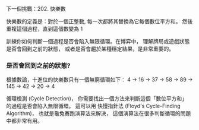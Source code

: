
下一個挑戰：202. 快樂數

快樂數的定義是：對於一個正整數,
每一次都將其替換為它每個數位平方和。
然後重複這個過程，直到這個數變為 1

訓練你如何判斷一個過程是否會陷入無限循環。在博弈中，
理解牌局或遊戲狀態是否會回到之前的狀態，
或者是否會趨於某種穩定結果，是非常重要的。

### 是否會回到之前的狀態?
根據數論，十進位的快樂數只有一個無窮循環如下：
4 → 16 → 37 → 58 → 89 → 145 → 42 → 20 → 4 

循環檢測 (Cycle Detection)，
你需要找出一個方法來判斷這個「數位平方和」
的過程是否會陷入無限循環。
這可以用 快慢指針法 (Floyd's Cycle-Finding Algorithm)，
也就是龜兔賽跑演算法來解決，
這個演算法在很多判斷循環的問題中都非常有用。
